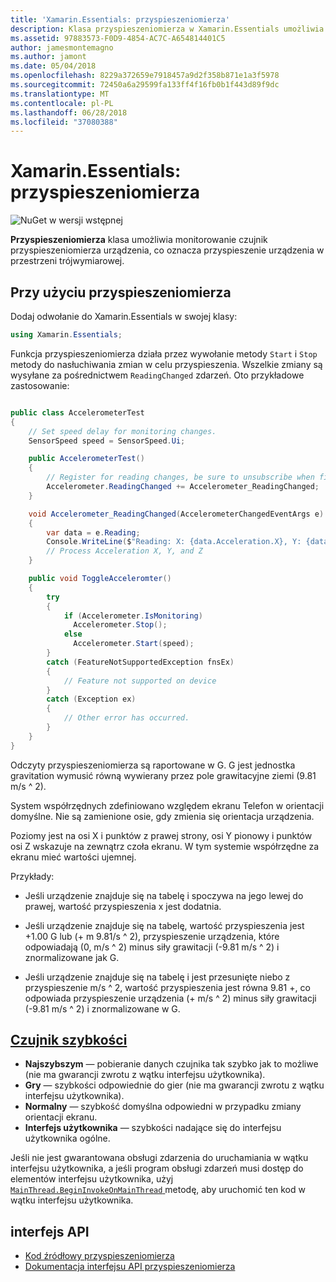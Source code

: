 ```yaml
---
title: 'Xamarin.Essentials: przyspieszeniomierza'
description: Klasa przyspieszeniomierza w Xamarin.Essentials umożliwia monitorowanie czujnik przyspieszeniomierza urządzenia, co oznacza przyspieszenie urządzenia w przestrzeni trójwymiarowej.
ms.assetid: 97883573-F0D9-4854-AC7C-A654814401C5
author: jamesmontemagno
ms.author: jamont
ms.date: 05/04/2018
ms.openlocfilehash: 8229a372659e7918457a9d2f358b871e1a3f5978
ms.sourcegitcommit: 72450a6a29599fa133ff4f16fb0b1f443d89f9dc
ms.translationtype: MT
ms.contentlocale: pl-PL
ms.lasthandoff: 06/28/2018
ms.locfileid: "37080388"
---
```

# <a name="xamarinessentials-accelerometer"></a>Xamarin.Essentials: przyspieszeniomierza

![NuGet w wersji wstępnej](~/media/shared/pre-release.png)

**Przyspieszeniomierza** klasa umożliwia monitorowanie czujnik przyspieszeniomierza urządzenia, co oznacza przyspieszenie urządzenia w przestrzeni trójwymiarowej.

## <a name="using-accelerometer"></a>Przy użyciu przyspieszeniomierza

Dodaj odwołanie do Xamarin.Essentials w swojej klasy:

```csharp
using Xamarin.Essentials;
```

Funkcja przyspieszeniomierza działa przez wywołanie metody `Start` i `Stop` metody do nasłuchiwania zmian w celu przyspieszenia. Wszelkie zmiany są wysyłane za pośrednictwem `ReadingChanged` zdarzeń. Oto przykładowe zastosowanie:

```csharp

public class AccelerometerTest
{
    // Set speed delay for monitoring changes.
    SensorSpeed speed = SensorSpeed.Ui;

    public AccelerometerTest()
    {
        // Register for reading changes, be sure to unsubscribe when finished
        Accelerometer.ReadingChanged += Accelerometer_ReadingChanged;
    }

    void Accelerometer_ReadingChanged(AccelerometerChangedEventArgs e)
    {
        var data = e.Reading;
        Console.WriteLine($"Reading: X: {data.Acceleration.X}, Y: {data.Acceleration.Y}, Z: {data.Acceleration.Z}");
        // Process Acceleration X, Y, and Z
    }

    public void ToggleAcceleromter()
    {
        try
        {
            if (Accelerometer.IsMonitoring)
              Accelerometer.Stop();
            else
              Accelerometer.Start(speed);
        }
        catch (FeatureNotSupportedException fnsEx)
        {
            // Feature not supported on device
        }
        catch (Exception ex)
        {
            // Other error has occurred.
        }
    }
}
```

Odczyty przyspieszeniomierza są raportowane w G. G jest jednostka gravitation wymusić równą wywierany przez pole grawitacyjne ziemi (9.81 m/s ^ 2).

System współrzędnych zdefiniowano względem ekranu Telefon w orientacji domyślne. Nie są zamienione osie, gdy zmienia się orientacja urządzenia.

Poziomy jest na osi X i punktów z prawej strony, osi Y pionowy i punktów osi Z wskazuje na zewnątrz czoła ekranu. W tym systemie współrzędne za ekranu mieć wartości ujemnej.

Przykłady:

* Jeśli urządzenie znajduje się na tabelę i spoczywa na jego lewej do prawej, wartość przyspieszenia x jest dodatnia.

* Jeśli urządzenie znajduje się na tabelę, wartość przyspieszenia jest +1.00 G lub (+ m 9.81/s ^ 2), przyspieszenie urządzenia, które odpowiadają (0, m/s ^ 2) minus siły grawitacji (-9.81 m/s ^ 2) i znormalizowane jak G.

* Jeśli urządzenie znajduje się na tabelę i jest przesunięte niebo z przyspieszenie m/s ^ 2, wartość przyspieszenia jest równa 9.81 +, co odpowiada przyspieszenie urządzenia (+ m/s ^ 2) minus siły grawitacji (-9.81 m/s ^ 2) i znormalizowane w G. 

## <a name="sensor-speedxrefxamarinessentialssensorspeed"></a>[Czujnik szybkości](xref:Xamarin.Essentials.SensorSpeed)

- **Najszybszym** — pobieranie danych czujnika tak szybko jak to możliwe (nie ma gwarancji zwrotu z wątku interfejsu użytkownika).
- **Gry** — szybkości odpowiednie do gier (nie ma gwarancji zwrotu z wątku interfejsu użytkownika).
- **Normalny** — szybkość domyślna odpowiedni w przypadku zmiany orientacji ekranu.
- **Interfejs użytkownika** — szybkości nadające się do interfejsu użytkownika ogólne.

Jeśli nie jest gwarantowana obsługi zdarzenia do uruchamiania w wątku interfejsu użytkownika, a jeśli program obsługi zdarzeń musi dostęp do elementów interfejsu użytkownika, użyj [ `MainThread.BeginInvokeOnMainThread` ](main-thread.md) metodę, aby uruchomić ten kod w wątku interfejsu użytkownika.

## <a name="api"></a>interfejs API

- [Kod źródłowy przyspieszeniomierza](https://github.com/xamarin/Essentials/tree/master/Xamarin.Essentials/Accelerometer)
- [Dokumentacja interfejsu API przyspieszeniomierza](xref:Xamarin.Essentials.Accelerometer)
